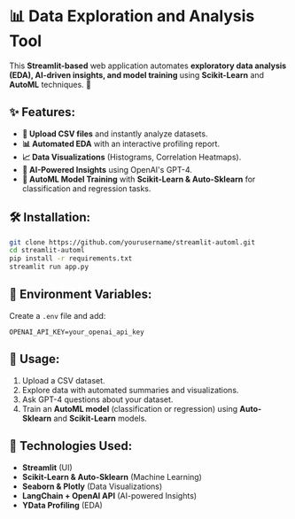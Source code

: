 # 📊 Data Exploration and Analysis Tool  

This **Streamlit-based** web application automates **exploratory data analysis (EDA), AI-driven insights, and model training** using **Scikit-Learn** and **AutoML** techniques. 🚀  

## ✨ Features:  
- **📂 Upload CSV files** and instantly analyze datasets.  
- **📊 Automated EDA** with an interactive profiling report.  
- **📈 Data Visualizations** (Histograms, Correlation Heatmaps).  
- **🤖 AI-Powered Insights** using OpenAI's GPT-4.  
- **🚀 AutoML Model Training** with **Scikit-Learn & Auto-Sklearn** for classification and regression tasks.  

## 🛠️ Installation:  
```bash
git clone https://github.com/yourusername/streamlit-automl.git  
cd streamlit-automl  
pip install -r requirements.txt  
streamlit run app.py  
```  

## 🔑 Environment Variables:  
Create a `.env` file and add:  
```
OPENAI_API_KEY=your_openai_api_key  
```  

## 🚀 Usage:  
1. Upload a CSV dataset.  
2. Explore data with automated summaries and visualizations.  
3. Ask GPT-4 questions about your dataset.  
4. Train an **AutoML model** (classification or regression) using **Auto-Sklearn** and **Scikit-Learn** models.  

## 📌 Technologies Used:  
- **Streamlit** (UI)  
- **Scikit-Learn & Auto-Sklearn** (Machine Learning)  
- **Seaborn & Plotly** (Data Visualizations)  
- **LangChain + OpenAI API** (AI-powered Insights)  
- **YData Profiling** (EDA)  
